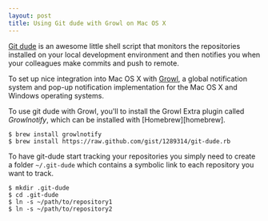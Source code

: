 ```yaml
---
layout: post
title: Using Git dude with Growl on Mac OS X
---
```


[Git dude][dude] is an awesome little shell script that monitors the
repositories installed on your local development environment and then notifies
you when your colleagues make commits and push to remote.

<!--more-->

To set up nice integration into Mac OS X with [Growl][growl], a global
notification system and pop-up notification implementation for the Mac OS X and
Windows operating systems.

To use git dude with Growl, you'll to install the Growl Extra plugin called
*Growlnotify*, which can be installed with [Homebrew][homebrew].

    $ brew install growlnotify
    $ brew install https://raw.github.com/gist/1289314/git-dude.rb

To have git-dude start tracking your repositories you simply need to create a
folder `~/.git-dude`  which contains a symbolic link to each repository you
want to track.

    $ mkdir .git-dude
    $ cd .git-dude
    $ ln -s ~/path/to/repository1
    $ ln -s ~/path/to/repository2


[dude]: https://github.com/sickill/git-dude
[growl]: http://growl.info/
